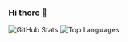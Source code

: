 ### Hi there 👋

![GitHub Stats](https://github-readme-stats.vercel.app/api?username=hosseinmh1&show_icons=true&&line_height=40)
![Top Languages](https://github-readme-stats.vercel.app/api/top-langs/?username=hosseinmh1&show_icons=true)
